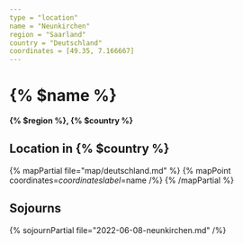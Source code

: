 ```yaml
---
type = "location"
name = "Neunkirchen"
region = "Saarland"
country = "Deutschland"
coordinates = [49.35, 7.166667]
---
```


# {% $name %}

**{% $region %}, {% $country %}**

## Location in {% $country %}

{% mapPartial file="map/deutschland.md" %}
  {% mapPoint coordinates=$coordinates label=$name /%}
{% /mapPartial %}

## Sojourns

{% sojournPartial file="2022-06-08-neunkirchen.md" /%}
